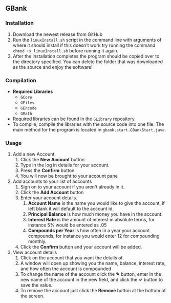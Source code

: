 ## GBank

### Installation
1. Download the newest release from GitHub
2. Run the `linuxInstall.sh` script in the command line with arguments of where it should install
 if this doesn't work try running the command `chmod +x linuxInstall.sh` before running it again.
3. After the installation completes the program should be copied over to the directory specified.
 You can delete the folder that was downloaded as the source and enjoy the software!
 
### Compilation
* **Required Libraries**
  * `GCore`
  * `GFiles`
  * `GEncode`
  * `GMath`
* Required libraries can be found in the `GLibrary` repository.
* To compile, compile the libraries with the source code into one file. The main method for the program
 is located in `gbank.start.GBankStart.java`.
 
### Usage
1. Add a new Account
   1. Click the **New Account** button
   1. Type in the log in details for your account.
   1. Press the **Confirm** button
   1. You will now be brought to your account pane
1. Add accounts to your list of accounts
   1. Sign on to your account if you aren't already in it.
   1. Click the **Add Account** button
   1. Enter your account details.
      1. **Account Name** is the name you would like to give the account, if left blank it will default to the account id.
      1. **Principal Balance** is how much money you have in the account.
      1. **Interest Rate** is the amount of interest in absolute terms, for instance 5% would be entered as .05
      1. **Compounds per Year** is how often in a year your account compounds, for instance you would enter 12 for compounding monthly.
   1. Click the **Confirm** button and your account will be added.
1. View account details
   1. Click on the account that you want the details of.
   1. A window will open up showing you the name, balance, interest rate, and how often the account is compounded
   1. To change the name of the account click the **&#9998;** button, enter in the new name of the account in the 
    new field, and click the **&#10003;** button to save the value.
   1. To remove the account just click the **Remove** button at the bottom of the screen.